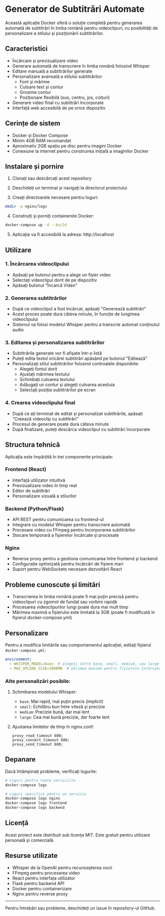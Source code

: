 # Generator de Subtitrări Automate

Această aplicație Docker oferă o soluție completă pentru generarea automată de subtitrări în limba română pentru videoclipuri, cu posibilități de personalizare a stilului și poziționării subtitrărilor.

## Caracteristici

- Încărcare și previzualizare video
- Generare automată de transcriere în limba română folosind Whisper
- Editare manuală a subtitrărilor generate
- Personalizare avansată a stilului subtitrărilor:
  - Font și mărime
  - Culoare text și contur
  - Grosime contur
  - Poziționare flexibilă (sus, centru, jos, colțuri)
- Generare video final cu subtitrări încorporate
- Interfață web accesibilă de pe orice dispozitiv

## Cerințe de sistem

- Docker și Docker Compose
- Minim 4GB RAM recomandat
- Aproximativ 2GB spațiu pe disc pentru imagini Docker
- Conexiune la internet pentru construirea inițială a imaginilor Docker

## Instalare și pornire

1. Clonați sau descărcați acest repository

2. Deschideți un terminal și navigați la directorul proiectului

3. Creați directoarele necesare pentru loguri:
```bash
mkdir -p nginx/logs
```

4. Construiți și porniți containerele Docker:

```bash
docker-compose up -d --build
```

5. Aplicația va fi accesibilă la adresa: http://localhost

## Utilizare

### 1. Încărcarea videoclipului

- Apăsați pe butonul pentru a alege un fișier video
- Selectați videoclipul dorit de pe dispozitiv
- Apăsați butonul "Încarcă Video"

### 2. Generarea subtitrărilor

- După ce videoclipul a fost încărcat, apăsați "Generează subtitrări"
- Acest proces poate dura câteva minute, în funcție de lungimea videoclipului
- Sistemul va folosi modelul Whisper pentru a transcrie automat conținutul audio

### 3. Editarea și personalizarea subtitrărilor

- Subtitrările generate vor fi afișate într-o listă
- Puteți edita textul oricărei subtitrări apăsând pe butonul "Editează"
- Personalizați stilul subtitrărilor folosind controalele disponibile:
  - Alegeți fontul dorit
  - Ajustați mărimea textului
  - Schimbați culoarea textului
  - Adăugați un contur și alegeți culoarea acestuia
  - Selectați poziția subtitrărilor pe ecran

### 4. Crearea videoclipului final

- După ce ați terminat de editat și personalizat subtitrările, apăsați "Creează videoclip cu subtitrări"
- Procesul de generare poate dura câteva minute
- După finalizare, puteți descărca videoclipul cu subtitrări încorporate

## Structura tehnică

Aplicația este împărțită în trei componente principale:

### Frontend (React)

- Interfață utilizator intuitivă
- Previzualizare video în timp real
- Editor de subtitrări
- Personalizare vizuală a stilurilor

### Backend (Python/Flask)

- API REST pentru comunicarea cu frontend-ul
- Integrare cu modelul Whisper pentru transcriere automată
- Procesare video cu FFmpeg pentru încorporarea subtitrărilor
- Stocare temporară a fișierelor încărcate și procesate

### Nginx

- Reverse proxy pentru a gestiona comunicarea între frontend și backend
- Configurație optimizată pentru încărcări de fișiere mari
- Suport pentru WebSockets necesare dezvoltării React

## Probleme cunoscute și limitări

- Transcrierea în limba română poate fi mai puțin precisă pentru videoclipuri cu zgomot de fundal sau vorbire rapidă
- Procesarea videoclipurilor lungi poate dura mai mult timp
- Mărimea maximă a fișierului este limitată la 3GB (poate fi modificată în fișierul docker-compose.yml)

## Personalizare

Pentru a modifica limitările sau comportamentul aplicației, editați fișierul `docker-compose.yml`:

```yaml
environment:
  - WHISPER_MODEL=base  # alegeți între base, small, medium, sau large
  - MAX_UPLOAD_SIZE=3000MB  # mărimea maximă pentru fișierele încărcate
```

### Alte personalizări posibile:

1. Schimbarea modelului Whisper:
   - `base`: Mai rapid, mai puțin precis (implicit)
   - `small`: Echilibru bun între viteză și precizie
   - `medium`: Precizie bună, dar mai lent
   - `large`: Cea mai bună precizie, dar foarte lent

2. Ajustarea limitelor de timp în nginx.conf:
   ```
   proxy_read_timeout 600;
   proxy_connect_timeout 600;
   proxy_send_timeout 600;
   ```

## Depanare

Dacă întâmpinați probleme, verificați logurile:

```bash
# Loguri pentru toate serviciile
docker-compose logs

# Loguri specifice pentru un serviciu
docker-compose logs nginx
docker-compose logs frontend
docker-compose logs backend
```

## Licență

Acest proiect este distribuit sub licența MIT. Este gratuit pentru utilizare personală și comercială.

## Resurse utilizate

- Whisper de la OpenAI pentru recunoașterea vocii
- FFmpeg pentru procesarea video
- React pentru interfața utilizator
- Flask pentru backend API
- Docker pentru containerizare
- Nginx pentru reverse proxy

---

Pentru întrebări sau probleme, deschideți un issue în repository-ul GitHub.